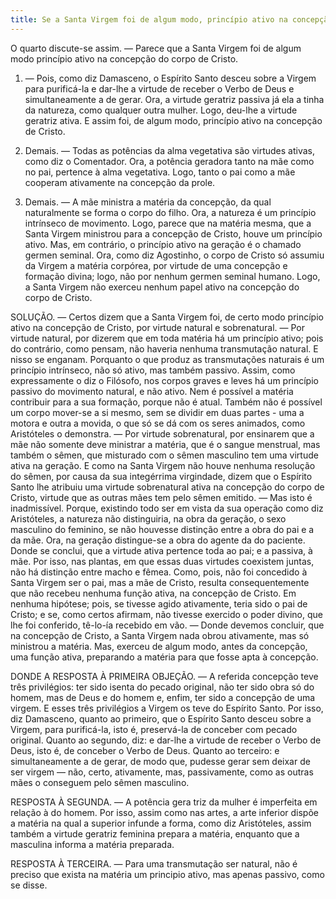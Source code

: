 ```yaml
---
title: Se a Santa Virgem foi de algum modo, princípio ativo na concepção do corpo de Cristo
---
```


O quarto discute-se assim. — Parece que a Santa Virgem foi de algum modo princípio ativo na concepção do corpo de Cristo.  

1. — Pois, como diz Damasceno, o Espírito Santo desceu sobre a Virgem para purificá-la e dar-lhe a virtude de receber o Verbo de Deus e simultaneamente a de gerar. Ora, a virtude geratriz passiva já ela a tinha da natureza, como qualquer outra mulher. Logo, deu-lhe a virtude geratriz ativa. E assim foi, de algum modo, princípio ativo na concepção de Cristo.  

2. Demais. — Todas as potências da alma vegetativa são virtudes ativas, como diz o Comentador. Ora, a potência geradora tanto na mãe como no pai, pertence à alma vegetativa. Logo, tanto o pai como a mãe cooperam ativamente na concepção da prole.  

3. Demais. — A mãe ministra a matéria da concepção, da qual naturalmente se forma o corpo do filho. Ora, a natureza é um princípio intrínseco de movimento. Logo, parece que na matéria mesma, que a Santa Virgem ministrou para a concepção de Cristo, houve um princípio ativo.  Mas, em contrário, o princípio ativo na geração é o chamado germen seminal. Ora, como diz Agostinho, o corpo de Cristo só assumiu da Virgem a matéria corpórea, por virtude de uma concepção e formação divina; logo, não por nenhum germen seminal humano. Logo, a Santa Virgem não exerceu nenhum papel ativo na concepção do corpo de Cristo.  

SOLUÇÃO. — Certos dizem que a Santa Virgem foi, de certo modo princípio ativo na concepção de Cristo, por virtude natural e sobrenatural. — Por virtude natural, por dizerem que em toda matéria há um princípio ativo; pois do contrário, como pensam, não haveria nenhuma transmutação natural. E nisso se enganam. Porquanto o que produz as transmutações naturais é um princípio intrínseco, não só ativo, mas também passivo. Assim, como expressamente o diz o Filósofo, nos corpos graves e leves há um princípio passivo do movimento natural, e não ativo. Nem é possível a matéria contribuir para a sua formação, porque não é atual. Também não é possível um corpo mover-se a si mesmo, sem se dividir em duas partes - uma a motora e outra a movida, o que só se dá com os seres animados, como Aristóteles o demonstra. — Por virtude sobrenatural, por ensinarem que a mãe não somente deve ministrar a matéria, que é o sangue menstrual, mas também o sêmen, que misturado com o sêmen masculino tem uma virtude ativa na geração. E como na Santa Virgem não houve nenhuma resolução do sêmen, por causa da sua integérrima virgindade, dizem que o Espírito Santo lhe atribuiu uma virtude sobrenatural ativa na concepção do corpo de Cristo, virtude que as outras mães tem pelo sêmen emitido. — Mas isto é inadmissível. Porque, existindo todo ser em vista da sua operação como diz Aristóteles, a natureza não distinguiria, na obra da geração, o sexo masculino do feminino, se não houvesse distinção entre a obra do pai e a da mãe. Ora, na geração distingue-se a obra do agente da do paciente. Donde se conclui, que a virtude ativa pertence toda ao pai; e a passiva, à mãe. Por isso, nas plantas, em que essas duas virtudes coexistem juntas, não há distinção entre macho e fêmea. Como, pois, não foi concedido à Santa Virgem ser o pai, mas a mãe de Cristo, resulta consequentemente que não recebeu nenhuma função ativa, na concepção de Cristo. Em nenhuma hipótese; pois, se tivesse agido ativamente, teria sido o pai de Cristo; e se, como certos afirmam, não tivesse exercido o poder divino, que lhe foi conferido, tê-lo-ía recebido em vão. — Donde devemos concluir, que na concepção de Cristo, a Santa Virgem nada obrou ativamente, mas só ministrou a matéria. Mas, exerceu de algum modo, antes da concepção, uma função ativa, preparando a matéria para que fosse apta à concepção.  

DONDE A RESPOSTA À PRIMEIRA OBJEÇÃO. — A referida concepção teve três privilégios: ter sido isenta do pecado original, não ter sido obra só do homem, mas de Deus e do homem e, enfim, ter sido a concepção de uma virgem. E esses três privilégios a Virgem os teve do Espírito Santo. Por isso, diz Damasceno, quanto ao primeiro, que o Espírito Santo desceu sobre a Virgem, para purificá-la, isto é, preservá-la de conceber com pecado original. Quanto ao segundo, diz: e dar-lhe a virtude de receber o Verbo de Deus, isto é, de conceber o Verbo de Deus. Quanto ao terceiro: e simultaneamente a de gerar, de modo que, pudesse gerar sem deixar de ser virgem — não, certo, ativamente, mas, passivamente, como as outras mães o conseguem pelo sêmen masculino. 

RESPOSTA À SEGUNDA. — A potência gera triz da mulher é imperfeita em relação à do homem. Por isso, assim como nas artes, a arte inferior dispõe a matéria na qual a superior infunde a forma, como diz Aristóteles, assim também a virtude geratriz feminina prepara a matéria, enquanto que a masculina informa a matéria preparada.  

RESPOSTA À TERCEIRA. — Para uma transmutação ser natural, não é preciso que exista na matéria um principio ativo, mas apenas passivo, como se disse.